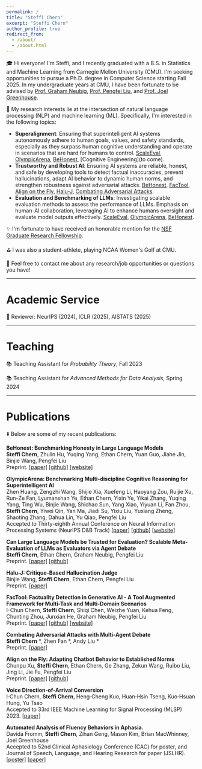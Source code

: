 ```yaml
---
permalink: /
title: "Steffi Chern"
excerpt: "Steffi Chern"
author_profile: true
redirect_from: 
  - /about/
  - /about.html
---
```


🎓 Hi everyone! I'm Steffi, and I recently graduated with a B.S. in Statistics and Machine Learning from Carnegie Mellon University (CMU). I'm seeking opportunities to pursue a Ph.D. degree in Computer Science starting Fall 2025. In my undergraduate years at CMU, I have been fortunate to be advised by [Prof. Graham Neubig](https://www.phontron.com/), [Prof. Pengfei Liu](http://pfliu.com/), and [Prof. Joel Greenhouse](https://www.stat.cmu.edu/~joel/).



🧠 My research interests lie at the intersection of natural language processing (NLP) and machine learning (ML). Specifically, I'm interested in the following topics: 
- **Superalignment**: Ensuring that superintelligent AI systems autonomously adhere to human goals, values, and safety standards, especially as they surpass human cognitive understanding and operate in scenarios that are hard for humans to control. [ScaleEval](https://arxiv.org/abs/2401.16788), [OlympicArena](https://arxiv.org/abs/2406.12753), [BeHonest](https://arxiv.org/abs/2406.13261), [Cognitive Engineering](to come).
- **Trustworthy and Robust AI**: Ensuring AI systems are reliable, honest, and safe by developing tools to detect factual inaccuracies, prevent hallucinations, adapt AI behavior to dynamic human norms, and strengthen robustness against adversarial attacks. [BeHonest](https://arxiv.org/abs/2406.13261), [FacTool](https://arxiv.org/abs/2307.13528), [Align on the Fly](https://arxiv.org/abs/2312.15907), [Halu-J](https://arxiv.org/pdf/2407.12943), [Combating Adversarial Attacks](https://arxiv.org/abs/2401.05998).
- **Evaluation and Benchmarking of LLMs**: Investigating scalable evaluation methods to assess the performance of LLMs. Emphasis on human-AI collaboration, leveraging AI to enhance humans oversight and evaluate model outputs effectively. [ScaleEval](https://arxiv.org/abs/2401.16788), [OlympicArena](https://arxiv.org/abs/2406.12753), [BeHonest](https://arxiv.org/abs/2406.13261).
<!-- 🚀 In this rapidly evolving field, I strive to contribute to the advancement of techniques that ensure the trustworthiness and robustness of LLMs. -->

✨ I'm fortunate to have received an honorable mention for the [NSF Graduate Research Fellowship](https://www.nsfgrfp.org/).

<!-- 🚀 In this rapidly evolving field, I strive to contribute towards establishing more reliable and comprehensive evaluation frameworks to better understand the capabilities and limitations of existing AI systems, thereby enhancing their trustworthiness and ensuring their behaviors follow human intentions. -->

⛳ I was also a student-athlete, playing NCAA Women's Golf at CMU.

📩 Feel free to contact me about any research/job opportunities or questions you have!

--------------------------------------------------------------------------------------------------------------
# Academic Service 

🔎 Reviewer: NeurIPS (2024), ICLR (2025), AISTATS (2025) 

--------------------------------------------------------------------------------------------------------------
# Teaching

📚 Teaching Assistant for *Probability Theory*, Fall 2023 

📚 Teaching Assistant for *Advanced Methods for Data Analysis*, Spring 2024 

--------------------------------------------------------------------------------------------------------------
# Publications

⬇️ Below are some of my recent publications:

**BeHonest: Benchmarking Honesty in Large Language Models**  
**Steffi Chern**, Zhulin Hu, Yuqing Yang, Ethan Chern, Yuan Guo, Jiahe Jin, Binjie Wang, Pengfei Liu  
Preprint. [[paper]](https://arxiv.org/abs/2406.13261) [[github]](https://github.com/GAIR-NLP/BeHonest) [[website]](https://gair-nlp.github.io/BeHonest/)

**OlympicArena: Benchmarking Multi-discipline Cognitive Reasoning for Superintelligent AI**  
Zhen Huang, Zengzhi Wang, Shijie Xia, Xuefeng Li, Haoyang Zou, Ruijie Xu, Run-Ze Fan, Lyumanshan Ye, Ethan Chern, Yixin Ye, Yikai Zhang, Yuqing Yang, Ting Wu, Binjie Wang, Shichao Sun, Yang Xiao, Yiyuan Li, Fan Zhou, **Steffi Chern**, Yiwei Qin, Yan Ma, Jiadi Su, Yixiu Liu, Yuxiang Zheng, Shaoting Zhang, Dahua Lin, Yu Qiao, Pengfei Liu  
Accepted to Thirty-eighth Annual Conference on Neural Information Processing Systems (NeurIPS D&B Track) [[paper]](https://arxiv.org/abs/2406.12753) [[github]](https://github.com/GAIR-NLP/OlympicArena) [[website]](https://gair-nlp.github.io/OlympicArena/)

**Can Large Language Models be Trusted for Evaluation? Scalable Meta-Evaluation of LLMs as Evaluators via Agent Debate**  
**Steffi Chern**, Ethan Chern, Graham Neubig, Pengfei Liu    
Preprint. [[paper]](https://arxiv.org/abs/2401.16788) [[github]](https://github.com/GAIR-NLP/scaleeval)

**Halu-J: Critique-Based Hallucination Judge**  
Binjie Wang, **Steffi Chern**, Ethan Chern, Pengfei Liu  
Preprint. [[paper]](https://arxiv.org/pdf/2407.12943)

**FacTool: Factuality Detection in Generative AI - A Tool Augmented Framework for Multi-Task and Multi-Domain Scenarios**  
I-Chun Chern, **Steffi Chern**, Shiqi Chen, Weizhe Yuan, Kehua Feng, Chunting Zhou, Junxian He, Graham Neubig, Pengfei Liu    
Preprint. [[paper]](https://arxiv.org/abs/2307.13528) [[github]](https://github.com/GAIR-NLP/factool) [[website]](https://ethanc111.github.io/factool_website/)

**Combating Adversarial Attacks with Multi‑Agent Debate**  
**Steffi Chern** *, Zhen Fan *, Andy Liu *      
Preprint. [[paper]](https://arxiv.org/abs/2401.05998)

**Align on the Fly: Adapting Chatbot Behavior to Established Norms**     
Chunpu Xu, **Steffi Chern**, Ethan Chern, Ge Zhang, Zekun Wang, Ruibo Liu, Jing Li, Jie Fu, Pengfei Liu       
Preprint. [[paper]](https://arxiv.org/abs/2312.15907) [[github]](https://github.com/GAIR-NLP/OPO)

**Voice Direction‑of-Arrival Conversion**  
I‑Chun Chern, **Steffi Chern**, Heng‑Cheng Kuo, Huan‑Hsin Tseng, Kuo‑Hsuan Hung, Yu Tsao  
Accepted to 33rd IEEE Machine Learning for Signal Processing (MLSP) 2023. [[paper]](https://ieeexplore.ieee.org/abstract/document/10285936)

**Automated Analysis of Fluency Behaviors in Aphasia.**    
Davida Fromm, **Steffi Chern**, Zihan Geng, Mason Kim, Brian MacWhinney, Joel Greenhouse   
Accepted to 52nd Clinical Aphasiology Conference (CAC) for poster, and Journal of Speech, Language, and Hearing Research for paper (JSLHR). [[poster]](https://aphasia.talkbank.org/posters/23CAC-Fromm.pdf) [[paper]](https://drive.google.com/file/d/1_cZjQS0qW4kYmwJhCcCKMt3OGcr9AdJV/view)


<!--
A data-driven personal website
======
Like many other Jekyll-based GitHub Pages templates, academicpages makes you separate the website's content from its form. The content & metadata of your website are in structured markdown files, while various other files constitute the theme, specifying how to transform that content & metadata into HTML pages. You keep these various markdown (.md), YAML (.yml), HTML, and CSS files in a public GitHub repository. Each time you commit and push an update to the repository, the [GitHub pages](https://pages.github.com/) service creates static HTML pages based on these files, which are hosted on GitHub's servers free of charge.

Getting started
======
1. Register a GitHub account if you don't have one and confirm your e-mail (required!)
1. Fork [this repository](https://github.com/academicpages/academicpages.github.io) by clicking the "fork" button in the top right. 
1. Go to the repository's settings (rightmost item in the tabs that start with "Code", should be below "Unwatch"). Rename the repository "[your GitHub username].github.io", which will also be your website's URL.
1. Set site-wide configuration and create content & metadata (see below -- also see [this set of diffs](http://archive.is/3TPas) showing what files were changed to set up [an example site](https://getorg-testacct.github.io) for a user with the username "getorg-testacct")
1. Upload any files (like PDFs, .zip files, etc.) to the files/ directory. They will appear at https://[your GitHub username].github.io/files/example.pdf.  
1. Check status by going to the repository settings, in the "GitHub pages" section

Site-wide configuration
------
The main configuration file for the site is in the base directory in [_config.yml](https://github.com/academicpages/academicpages.github.io/blob/master/_config.yml), which defines the content in the sidebars and other site-wide features. You will need to replace the default variables with ones about yourself and your site's github repository. The configuration file for the top menu is in [_data/navigation.yml](https://github.com/academicpages/academicpages.github.io/blob/master/_data/navigation.yml). For example, if you don't have a portfolio or blog posts, you can remove those items from that navigation.yml file to remove them from the header. 

Create content & metadata
------
For site content, there is one markdown file for each type of content, which are stored in directories like _publications, _talks, _posts, _teaching, or _pages. For example, each talk is a markdown file in the [_talks directory](https://github.com/academicpages/academicpages.github.io/tree/master/_talks). At the top of each markdown file is structured data in YAML about the talk, which the theme will parse to do lots of cool stuff. The same structured data about a talk is used to generate the list of talks on the [Talks page](https://academicpages.github.io/talks), each [individual page](https://academicpages.github.io/talks/2012-03-01-talk-1) for specific talks, the talks section for the [CV page](https://academicpages.github.io/cv), and the [map of places you've given a talk](https://academicpages.github.io/talkmap.html) (if you run this [python file](https://github.com/academicpages/academicpages.github.io/blob/master/talkmap.py) or [Jupyter notebook](https://github.com/academicpages/academicpages.github.io/blob/master/talkmap.ipynb), which creates the HTML for the map based on the contents of the _talks directory).

**Markdown generator**

I have also created [a set of Jupyter notebooks](https://github.com/academicpages/academicpages.github.io/tree/master/markdown_generator
) that converts a CSV containing structured data about talks or presentations into individual markdown files that will be properly formatted for the academicpages template. The sample CSVs in that directory are the ones I used to create my own personal website at stuartgeiger.com. My usual workflow is that I keep a spreadsheet of my publications and talks, then run the code in these notebooks to generate the markdown files, then commit and push them to the GitHub repository.

How to edit your site's GitHub repository
------
Many people use a git client to create files on their local computer and then push them to GitHub's servers. If you are not familiar with git, you can directly edit these configuration and markdown files directly in the github.com interface. Navigate to a file (like [this one](https://github.com/academicpages/academicpages.github.io/blob/master/_talks/2012-03-01-talk-1.md) and click the pencil icon in the top right of the content preview (to the right of the "Raw | Blame | History" buttons). You can delete a file by clicking the trashcan icon to the right of the pencil icon. You can also create new files or upload files by navigating to a directory and clicking the "Create new file" or "Upload files" buttons. 

Example: editing a markdown file for a talk
![Editing a markdown file for a talk](/images/editing-talk.png)

For more info
------
More info about configuring academicpages can be found in [the guide](https://academicpages.github.io/markdown/). The [guides for the Minimal Mistakes theme](https://mmistakes.github.io/minimal-mistakes/docs/configuration/) (which this theme was forked from) might also be helpful.
-->

